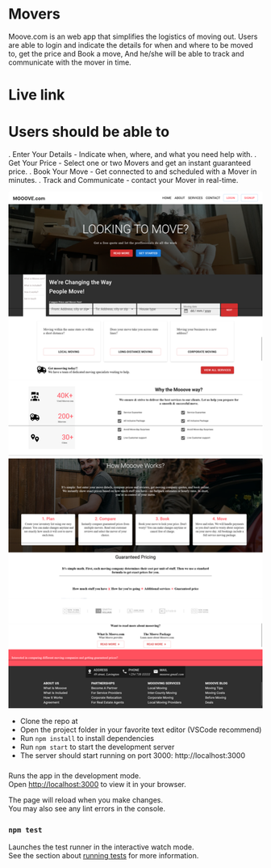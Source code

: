 # Movers
Moove.com is an web app that simplifies the logistics of moving out. Users are able to login and indicate the details for when and where to be moved to, get the price and Book a move, And he/she will be able to track and communicate with the mover in time.

# Live link

# Users should be able to
. Enter Your Details - Indicate when, where, and what you need help with.
. Get Your Price - Select one or two Movers and get an instant guaranteed price.
. Book Your Move - Get connected to and scheduled with a Mover in minutes.
. Track and Communicate - contact your Mover in real-time.

![Moover.com-home](src/assets/documentation/mooover-home.png)
  - Clone the repo at [](movers)
  - Open the project folder in your favorite text editor (VSCode recommend)
  - Run `npm install` to install dependencies
  - Run `npm start` to start the development server
  - The server should start running on port 3000: http://localhost:3000
###

Runs the app in the development mode.\
Open [http://localhost:3000](http://localhost:3000) to view it in your browser.

The page will reload when you make changes.\
You may also see any lint errors in the console.

### `npm test`

Launches the test runner in the interactive watch mode.\
See the section about [running tests](https://facebook.github.io/create-react-app/docs/running-tests) for more information.


<!-- https://www.bigdatacloud.com/docs/api/free-reverse-geocode-to-city-api -->
